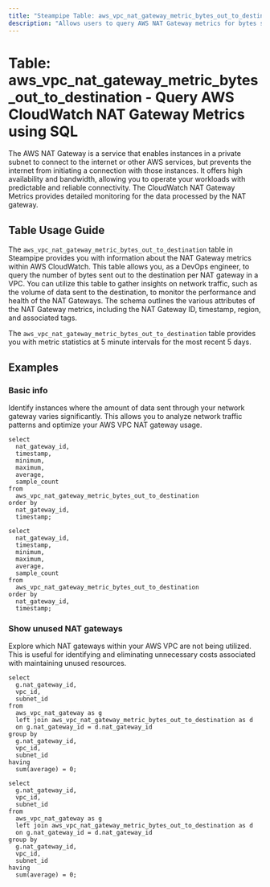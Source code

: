```yaml
---
title: "Steampipe Table: aws_vpc_nat_gateway_metric_bytes_out_to_destination - Query AWS CloudWatch NAT Gateway Metrics using SQL"
description: "Allows users to query AWS NAT Gateway metrics for bytes sent to the destination from the NAT gateway. The table provides information about the number of bytes sent out to the destination per NAT gateway in a VPC."
---
```


# Table: aws_vpc_nat_gateway_metric_bytes_out_to_destination - Query AWS CloudWatch NAT Gateway Metrics using SQL

The AWS NAT Gateway is a service that enables instances in a private subnet to connect to the internet or other AWS services, but prevents the internet from initiating a connection with those instances. It offers high availability and bandwidth, allowing you to operate your workloads with predictable and reliable connectivity. The CloudWatch NAT Gateway Metrics provides detailed monitoring for the data processed by the NAT gateway.

## Table Usage Guide

The `aws_vpc_nat_gateway_metric_bytes_out_to_destination` table in Steampipe provides you with information about the NAT Gateway metrics within AWS CloudWatch. This table allows you, as a DevOps engineer, to query the number of bytes sent out to the destination per NAT gateway in a VPC. You can utilize this table to gather insights on network traffic, such as the volume of data sent to the destination, to monitor the performance and health of the NAT Gateways. The schema outlines the various attributes of the NAT Gateway metrics, including the NAT Gateway ID, timestamp, region, and associated tags.

The `aws_vpc_nat_gateway_metric_bytes_out_to_destination` table provides you with metric statistics at 5 minute intervals for the most recent 5 days.

## Examples

### Basic info
Identify instances where the amount of data sent through your network gateway varies significantly. This allows you to analyze network traffic patterns and optimize your AWS VPC NAT gateway usage.

```sql+postgres
select
  nat_gateway_id,
  timestamp,
  minimum,
  maximum,
  average,
  sample_count
from
  aws_vpc_nat_gateway_metric_bytes_out_to_destination
order by
  nat_gateway_id,
  timestamp;
```

```sql+sqlite
select
  nat_gateway_id,
  timestamp,
  minimum,
  maximum,
  average,
  sample_count
from
  aws_vpc_nat_gateway_metric_bytes_out_to_destination
order by
  nat_gateway_id,
  timestamp;
```

### Show unused NAT gateways
Explore which NAT gateways within your AWS VPC are not being utilized. This is useful for identifying and eliminating unnecessary costs associated with maintaining unused resources.

```sql+postgres
select
  g.nat_gateway_id,
  vpc_id,
  subnet_id
from
  aws_vpc_nat_gateway as g
  left join aws_vpc_nat_gateway_metric_bytes_out_to_destination as d
  on g.nat_gateway_id = d.nat_gateway_id
group by
  g.nat_gateway_id,
  vpc_id,
  subnet_id
having
  sum(average) = 0;
```

```sql+sqlite
select
  g.nat_gateway_id,
  vpc_id,
  subnet_id
from
  aws_vpc_nat_gateway as g
  left join aws_vpc_nat_gateway_metric_bytes_out_to_destination as d
  on g.nat_gateway_id = d.nat_gateway_id
group by
  g.nat_gateway_id,
  vpc_id,
  subnet_id
having
  sum(average) = 0;
```